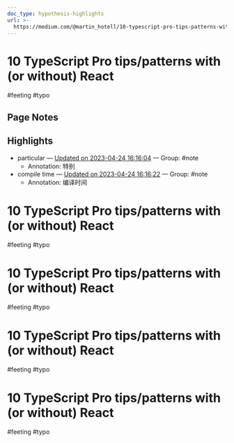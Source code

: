 ```yaml
---
doc_type: hypothesis-highlights
url: >-
  https://medium.com/@martin_hotell/10-typescript-pro-tips-patterns-with-or-without-react-5799488d6680
---
```

# 10 TypeScript Pro tips/patterns with (or without) React

#feeting #typo
## Page Notes
## Highlights
- particular — [Updated on 2023-04-24 16:16:04](https://hyp.is/QaLFeuJ4Ee2hLZMw5PzAGA/medium.com/@martin_hotell/10-typescript-pro-tips-patterns-with-or-without-react-5799488d6680) — Group: #note
    - Annotation: 特别
- compile time — [Updated on 2023-04-24 16:16:22](https://hyp.is/TG8cLuJ4Ee2QlQcpGsiUMQ/medium.com/@martin_hotell/10-typescript-pro-tips-patterns-with-or-without-react-5799488d6680) — Group: #note
    - Annotation: 编译时间



# 10 TypeScript Pro tips/patterns with (or without) React

#feeting #typo
# 10 TypeScript Pro tips/patterns with (or without) React

#feeting #typo
# 10 TypeScript Pro tips/patterns with (or without) React

#feeting #typo
# 10 TypeScript Pro tips/patterns with (or without) React

#feeting #typo
